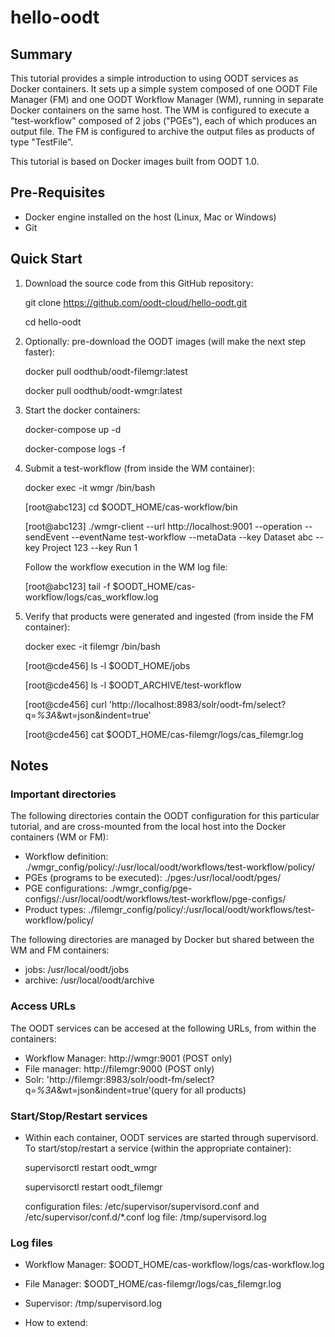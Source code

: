 # hello-oodt

## Summary
This tutorial provides a simple introduction to using OODT services as Docker containers. 
It sets up a simple system composed of one OODT File Manager (FM) and one OODT Workflow Manager (WM),
running in separate Docker containers on the same host. The WM is configured to execute a "test-workflow" composed of 2 jobs ("PGEs"), each of which produces an output file. The FM is configured to archive the output files as products of type "TestFile". 

This tutorial is based on Docker images built from OODT 1.0.

## Pre-Requisites
* Docker engine installed on the host (Linux, Mac or Windows)
* Git

## Quick Start

1. Download the source code from this GitHub repository:

    git clone https://github.com/oodt-cloud/hello-oodt.git
    
    cd hello-oodt
  
2. Optionally: pre-download the OODT images (will make the next step faster):

    docker pull oodthub/oodt-filemgr:latest
    
    docker pull oodthub/oodt-wmgr:latest
    
3. Start the docker containers:

    docker-compose up -d
    
    docker-compose logs -f
    
 4. Submit a test-workflow (from inside the WM container):
 
    docker exec -it wmgr /bin/bash
    
    [root@abc123] cd $OODT_HOME/cas-workflow/bin
    
    [root@abc123] ./wmgr-client --url http://localhost:9001 --operation --sendEvent --eventName test-workflow --metaData --key Dataset abc --key Project 123  --key Run 1
    
    Follow the workflow execution in the WM log file: 
    
    [root@abc123] tail -f $OODT_HOME/cas-workflow/logs/cas_workflow.log
    
 5. Verify that products were generated and ingested (from inside the FM container):
 
    docker exec -it filemgr /bin/bash
    
    [root@cde456] ls -l $OODT_HOME/jobs
    
    [root@cde456] ls -l $OODT_ARCHIVE/test-workflow
    
    [root@cde456] curl 'http://localhost:8983/solr/oodt-fm/select?q=*%3A*&wt=json&indent=true'
    
    [root@cde456] cat $OODT_HOME/cas-filemgr/logs/cas_filemgr.log
    


## Notes

### Important directories

The following directories contain the OODT configuration for this particular tutorial, and are cross-mounted from the local host into the Docker containers (WM or FM):
* Workflow definition: ./wmgr_config/policy/:/usr/local/oodt/workflows/test-workflow/policy/
* PGEs (programs to be executed): ./pges:/usr/local/oodt/pges/
* PGE configurations: ./wmgr_config/pge-configs/:/usr/local/oodt/workflows/test-workflow/pge-configs/
* Product types: ./filemgr_config/policy/:/usr/local/oodt/workflows/test-workflow/policy/

The following directories are managed by Docker but shared between the WM and FM containers:
* jobs: /usr/local/oodt/jobs
* archive: /usr/local/oodt/archive

### Access URLs

The OODT services can be accesed at the following URLs, from within the containers:

* Workflow Manager: http://wmgr:9001 (POST only)
* File manager: http://filemgr:9000 (POST only)
* Solr: 'http://filemgr:8983/solr/oodt-fm/select?q=*%3A*&wt=json&indent=true'(query for all products)


### Start/Stop/Restart services
* Within each container, OODT services are started through supervisord. To start/stop/restart a service (within the appropriate container):

   supervisorctl restart oodt_wmgr
   
   supervisorctl restart oodt_filemgr
   
   configuration files: /etc/supervisor/supervisord.conf and /etc/supervisor/conf.d/\*.conf
   log file: /tmp/supervisord.log
   
### Log files

* Workflow Manager: $OODT_HOME/cas-workflow/logs/cas-workflow.log
* File Manager: $OODT_HOME/cas-filemgr/logs/cas_filemgr.log
* Supervisor: /tmp/supervisord.log

* How to extend:
